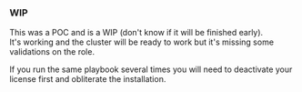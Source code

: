 
### WIP

This was a POC and is a WIP (don't know if it will be finished early).  
It's working and the cluster will be ready to work but it's missing some validations on the role.  

If you run the same playbook several times you will need to deactivate your license first and obliterate the installation.